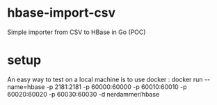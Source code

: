 # hbase-import-csv
Simple importer from CSV to HBase in Go (POC)

# setup
An easy way to test on a local machine is to use docker :
  docker run --name=hbase -p 2181:2181 -p 60000:60000 -p 60010:60010 -p 60020:60020 -p 60030:60030 -d nerdammer/hbase
